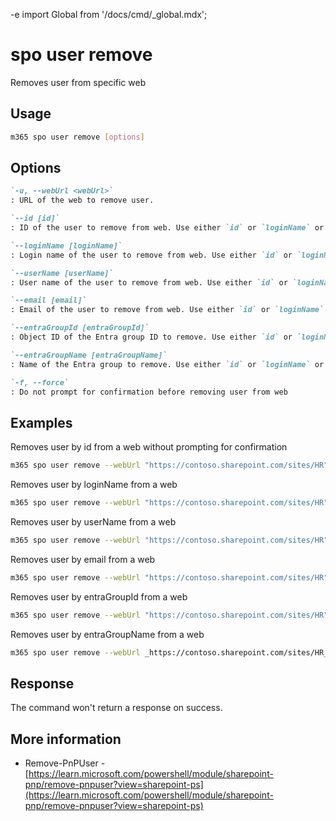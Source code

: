 -e <!-- DISCLAIMER: All secrets, passwords, and sensitive values in this document are examples only and not real credentials. -->
import Global from '/docs/cmd/_global.mdx';

# spo user remove

Removes user from specific web

## Usage

```sh
m365 spo user remove [options]
```

## Options

```md definition-list
`-u, --webUrl <webUrl>`
: URL of the web to remove user.

`--id [id]`
: ID of the user to remove from web. Use either `id` or `loginName` or `email`, `userName`, `entraGroupId`, or `entraGroupName`, but not all.

`--loginName [loginName]`
: Login name of the user to remove from web. Use either `id` or `loginName` or `email`, `userName`, `entraGroupId`, or `entraGroupName`, but not all.

`--userName [userName]`
: User name of the user to remove from web. Use either `id` or `loginName` or `email`, `userName`, `entraGroupId`, or `entraGroupName`, but not all.

`--email [email]`
: Email of the user to remove from web. Use either `id` or `loginName` or `email`, `userName`, `entraGroupId`, or `entraGroupName`, but not all.

`--entraGroupId [entraGroupId]`
: Object ID of the Entra group ID to remove. Use either `id` or `loginName` or `email`, `userName`, `entraGroupId`, or `entraGroupName`, but not all.

`--entraGroupName [entraGroupName]`
: Name of the Entra group to remove. Use either `id` or `loginName` or `email`, `userName`, `entraGroupId`, or `entraGroupName`, but not all.

`-f, --force`
: Do not prompt for confirmation before removing user from web
```

<Global />

## Examples

Removes user by id from a web without prompting for confirmation

```sh
m365 spo user remove --webUrl "https://contoso.sharepoint.com/sites/HR" --id 10 --force
```

Removes user by loginName from a web

```sh
m365 spo user remove --webUrl "https://contoso.sharepoint.com/sites/HR" --loginName "i:0#.f|membership|john.doe@mytenant.onmicrosoft.com"
```

Removes user by userName from a web

```sh
m365 spo user remove --webUrl "https://contoso.sharepoint.com/sites/HR" --userName "john.doe_hotmail.com#ext#@mytenant.onmicrosoft.com"
```

Removes user by email from a web

```sh
m365 spo user remove --webUrl "https://contoso.sharepoint.com/sites/HR" --email "john.doe@mytenant.onmicrosoft.com"
```

Removes user by entraGroupId from a web

```sh
m365 spo user remove --webUrl "https://contoso.sharepoint.com/sites/HR" --entraGroupId f832a493-de73-4fef-87ed-8c6fffd91be6
```

Removes user by entraGroupName from a web

```sh
m365 spo user remove --webUrl _https://contoso.sharepoint.com/sites/HR_ --entraGroupName "Test Members"
```
## Response

The command won't return a response on success.

## More information

- Remove-PnPUser - [https://learn.microsoft.com/powershell/module/sharepoint-pnp/remove-pnpuser?view=sharepoint-ps](https://learn.microsoft.com/powershell/module/sharepoint-pnp/remove-pnpuser?view=sharepoint-ps)
